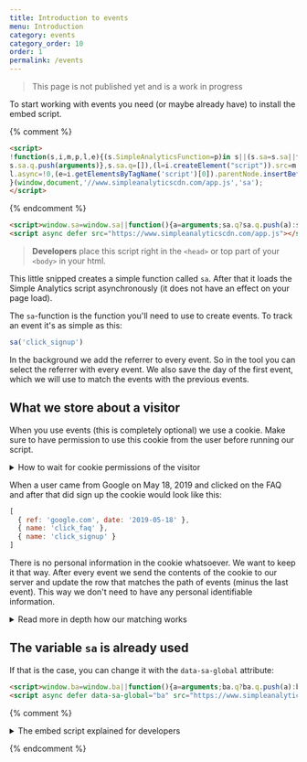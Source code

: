 ```yaml
---
title: Introduction to events
menu: Introduction
category: events
category_order: 10
order: 1
permalink: /events
---
```


> This page is not published yet and is a work in progress

To start working with events you need (or maybe already have) to install the embed script.

{% comment %}
```html
<script>
!function(s,i,m,p,l,e){(s.SimpleAnalyticsFunction=p)in s||(s.sa=s.sa||function(){
s.sa.q.push(arguments)},s.sa.q=[]),(l=i.createElement("script")).src=m,
l.async=!0,(e=i.getElementsByTagName('script')[0]).parentNode.insertBefore(l,e)
}(window,document,'//www.simpleanalyticscdn.com/app.js','sa');
</script>
```
{% endcomment %}

```html
<script>window.sa=window.sa||function(){a=arguments;sa.q?sa.q.push(a):sa.q=[a]};</script>
<script async defer src="https://www.simpleanalyticscdn.com/app.js"></script>
```

> **Developers** place this script right in the `<head>` or top part of your `<body>` in your html.

This little snipped creates a simple function called `sa`. After that it loads the Simple Analytics script asynchronously (it does not have an effect on your page load).

The `sa`-function is the function you'll need to use to create events. To track an event it's as simple as this:

```js
sa('click_signup')
```

In the background we add the referrer to every event. So in the tool you can select the referrer with every event. We also save the day of the first event, which we will use to match the events with the previous events.

## What we store about a visitor

When you use events (this is completely optional) we use a cookie. Make sure to have permission to use this cookie from the user before running our script.

<details>
  <summary>How to wait for cookie permissions of the visitor</summary>

  <div markdown="1">
If you're using a cookie permission (and you are required to do so in the EU), you tell us not set a cookie until you have permission.

Here is an example code of that:

```html
<script>window.sa=window.sa||function(){a=arguments;sa.q?sa.q.push(a):sa.q=[a]};</script>
<script async defer src="https://www.simpleanalyticscdn.com/app.js"></script>
<script>
  // Cookie is not yet set
  sa('sa_cookie', false)

  // Events happen (they are send to Simple Analytics)
  sa('signup')

  // User approves cookie (Simple Analytics will set a cookie)
  sa('sa_cookie', true)
</script>
```
  </div>
</details>

When a user came from Google on May 18, 2019 and clicked on the FAQ and after that did sign up the cookie would look like this:

```js
[
  { ref: 'google.com', date: '2019-05-18' },
  { name: 'click_faq' },
  { name: 'click_signup' }
]
```

There is no personal information in the cookie whatsoever. We want to keep it that way. After every event we send the contents of the cookie to our server and update the row that matches the path of events (minus the last event). This way we don't need to have any personal identifiable information.

<details markdown="1">
<summary>Read more in depth how our matching works</summary>
<div markdown="1">
lalalal
</div>
</details>

## The variable `sa` is already used

If that is the case, you can change it with the `data-sa-global` attribute:

```html
<script>window.ba=window.ba||function(){a=arguments;ba.q?ba.q.push(a):ba.q=[a]};</script>
<script async defer data-sa-global="ba" src="https://www.simpleanalyticscdn.com/app.js"></script>
```


{% comment %}
<details markdown="1">
  <summary>The embed script explained for developers</summary>

```js
(function(window, document, hostname, functionName, script, firstScript) {
  // Store the name of the Analytics object
  window.SimpleAnalyticsFunction = functionName

  // Check whether the Analytics object is defined
  if (!(functionName in window)) {

    // Define the Analytics object
    window[functionName] = window[functionName] || function() {

      // Add the tasks to the queue
      window[functionName].q.push(arguments)
    }

    // Create the queue
    window[functionName].q = []
  }

  // Create a new script element
  script   = document.createElement('script')
  script.src   = '//' + hostname + '/app.js'
  script.async = true

  // Insert the script element into the document
  firstScript = document.getElementsByTagName('script')[0]
  firstScript.parentNode.insertBefore(script, firstScript)

})(window, document, 'www.simpleanalyticscdn.com', 'sa')
```
</details>

{% endcomment %}
